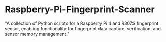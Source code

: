 # Raspberry-Pi-Fingerprint-Scanner
"A collection of Python scripts for a Raspberry Pi 4 and R307S fingerprint sensor, enabling functionality for fingerprint data capture, verification, and sensor memory management."
